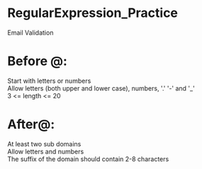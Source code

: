 # RegularExpression_Practice
Email Validation

# Before @:
Start with letters or numbers  
Allow letters (both upper and lower case), numbers, '.' '-' and '_'  
3 <= length <= 20  

# After@:
At least two sub domains  
Allow letters and numbers  
The suffix of the domain should contain 2-8 characters  
